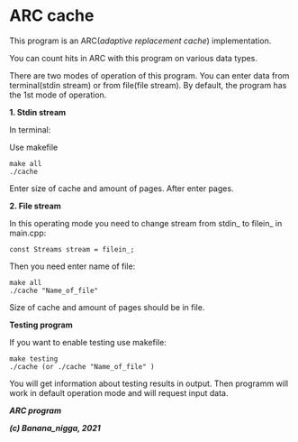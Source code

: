 # ARC cache

This program is an ARC(*adaptive replacement cache*) implementation. 

You can count hits in ARC with this program on various data types.

There are two modes of operation of this program. You can enter data from terminal(stdin stream) or from file(file stream).
By default, the program has the 1st mode of operation.


  **1. Stdin stream**
 
In terminal:
  
  Use makefile
``` 
make all
./cache
``` 
Enter size of cache and amount of pages. After enter pages.

  **2. File stream**

In this operating mode you need to change stream from stdin_ to filein_ in main.cpp:
```
const Streams stream = filein_;
```
Then you need enter name of file:
``` 
make all
./cache "Name_of_file" 
``` 
Size of cache and amount of pages should be in file.

**Testing program**

If you want to enable testing use makefile:
```
make testing
./cache (or ./cache "Name_of_file" )
```

You will get information about testing results in output. Then programm will work in default operation mode and will request input data.

***ARC program***

***(c) Banana_nigga, 2021***
